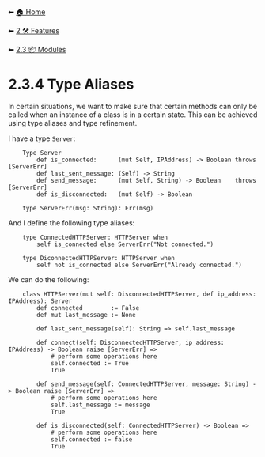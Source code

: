 ⬅ [🏠 Home](../../README.md)

⬅ [2 🛠 Features](../README.md)

⬅ [2.3 📦 Modules](README.md)

# 2.3.4 Type Aliases

In certain situations, we want to make sure that certain methods can only be called when an instance of a class is in a certain state.
This can be achieved using type aliases and type refinement.


I have a type `Server`:
```mamba
    Type Server
        def is_connected:      (mut Self, IPAddress) -> Boolean throws [ServerErr]
        def last_sent_message: (Self) -> String
        def send_message:      (mut Self, String) -> Boolean    throws [ServerErr]
        def is_disconnected:   (mut Self) -> Boolean

    type ServerErr(msg: String): Err(msg)
```

And I define the following type aliases:
```mamba
    type ConnectedHTTPServer: HTTPServer when
        self is_connected else ServerErr("Not connected.")

    type DiconnectedHTTPServer: HTTPServer when
        self not is_connected else ServerErr("Already connected.")
```

We can do the following:
```mamba
    class HTTPServer(mut self: DisconnectedHTTPServer, def ip_address: IPAddress): Server
        def connected        := False
        def mut last_message := None

        def last_sent_message(self): String => self.last_message

        def connect(self: DisconnectedHTTPServer, ip_address: IPAddress) -> Boolean raise [ServerErr] =>
            # perform some operations here
            self.connected := True
            True

        def send_message(self: ConnectedHTTPServer, message: String) -> Boolean raise [ServerErr] =>
            # perform some operations here
            self.last_message := message
            True

        def is_disconnected(self: ConnectedHTTPServer) -> Boolean =>
            # perform some operations here
            self.connected := false
            True
```
